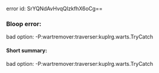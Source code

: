 error id: SrYQNdAvHvqQIzkfhX6oCg==
### Bloop error:

bad option: -P:wartremover:traverser:kuplrg.warts.TryCatch
#### Short summary: 

bad option: -P:wartremover:traverser:kuplrg.warts.TryCatch